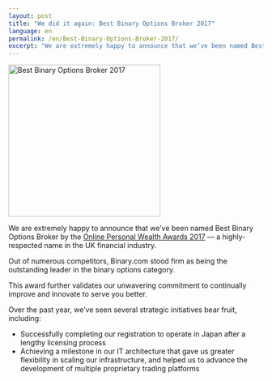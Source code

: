 ```yaml
---
layout: post
title: "We did it again: Best Binary Options Broker 2017"
language: en
permalink: /en/Best-Binary-Options-Broker-2017/
excerpt: "We are extremely happy to announce that we’ve been named Best Binary Options Broker by the Online Personal Wealth Awards 2017..."
---
```

<div class="cta-lg">
<img src="{{ SourceUrl }}/assets/images/aw-2017.jpg" width="300" height="auto" alt="Best Binary Options Broker 2017">
</div>

We are extremely happy to announce that we’ve been named Best Binary Options Broker by the <a href="https://goo.gl/IKimTN">Online Personal Wealth Awards 2017</a> –– a highly-respected name in the UK financial industry.
 
Out of numerous competitors, Binary.com stood firm as being the outstanding leader in the binary options category.
 
This award further validates our unwavering commitment to continually improve and innovate to serve you better.
 
Over the past year, we’ve seen several strategic initiatives bear fruit, including:

<ul class="bullet">
<li>Successfully completing our registration to operate in Japan after a lengthy licensing process</li>
<li>Achieving a milestone in our IT architecture that gave us greater flexibility in scaling our infrastructure, and helped us to advance the development of multiple proprietary trading platforms</li>
</ul>